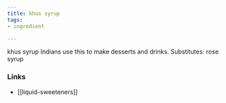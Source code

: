 ```yaml
---
title: khus syrup
tags:
- ingredient

---
```

khus syrup Indians use this to make desserts and drinks. Substitutes: rose syrup

### Links

* [[liquid-sweeteners]]
